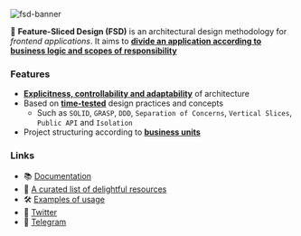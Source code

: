 ![fsd-banner](https://raw.githubusercontent.com/feature-sliced/documentation/master/static/img/banner.jpg)

🍰 **Feature-Sliced Design (FSD)** is an architectural design methodology for *frontend applications*. It aims to [**divide an application according to business logic and scopes of responsibility**](https://feature-sliced.design/docs/concepts/app-splitting)

### Features

- [**Explicitness, controllability and adaptability**](https://feature-sliced.design/docs/concepts/architecture) of architecture
- Based on [**time-tested**](https://feature-sliced.design/docs/get-started/motivation) design practices and concepts
    - Such as `SOLID`, `GRASP`, `DDD`, `Separation of Concerns`, `Vertical Slices`, `Public API` and `Isolation`
- Project structuring according to [**business units**](https://feature-sliced.design/docs/concepts/needs-driven)


### Links
- 📚 [Documentation](https://feature-sliced.design)
- 🚀 [A curated list of delightful resources](https://github.com/feature-sliced/awesome)
- 🛠 [Examples of usage](https://github.com/feature-sliced/examples)
- 📣 [Twitter](https://twitter.com/feature_sliced)
- 📣 [Telegram](https://t.me/feature_sliced)
